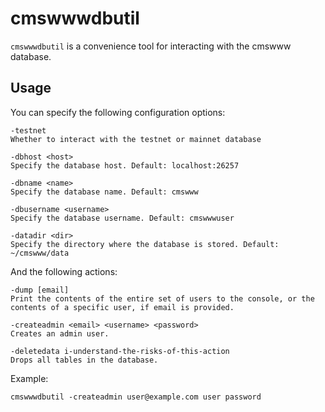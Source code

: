 # cmswwwdbutil

`cmswwwdbutil` is a convenience tool for interacting with the cmswww
database.


## Usage

You can specify the following configuration options:

```
-testnet
Whether to interact with the testnet or mainnet database

-dbhost <host>
Specify the database host. Default: localhost:26257

-dbname <name>
Specify the database name. Default: cmswww

-dbusername <username>
Specify the database username. Default: cmswwwuser

-datadir <dir>
Specify the directory where the database is stored. Default: ~/cmswww/data
```

And the following actions:

```
-dump [email]
Print the contents of the entire set of users to the console, or the
contents of a specific user, if email is provided.

-createadmin <email> <username> <password>
Creates an admin user.

-deletedata i-understand-the-risks-of-this-action
Drops all tables in the database.
```

Example:

```
cmswwwdbutil -createadmin user@example.com user password
```
